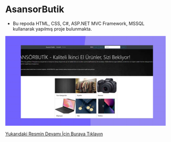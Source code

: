 # AsansorButik

* Bu repoda HTML, CSS, C#, ASP.NET MVC Framework, MSSQL kullanarak yapılmış proje bulunmakta.


![img](https://github.com/emirkvrak/AsansorButik/blob/main/GitHubResim/AsansorButikAnaSayfa.png)

[Yukarıdaki Resmin Devamı İçin Buraya Tıklayın](https://github.com/emirkvrak/AsansorButik/blob/main/GitHubResim/AsansorButikResimler.pdf)